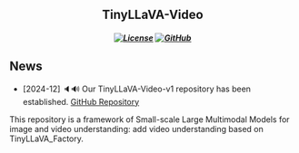 <h2 align="center">TinyLLaVA-Video</a><h5 align="center">

[![License](https://img.shields.io/badge/License-Apache%202.0-green)]()
[![GitHub](https://img.shields.io/badge/GitHub-Repository-black)](https://github.com/ZhangXJ199/TinyLLaVA-Video/tree/main)

##  News

- [2024-12] 🔈🔊 Our TinyLLaVA-Video-v1 repository has been established. [GitHub Repository](https://github.com/ZhangXJ199/TinyLLaVA-Video/tree/main)

This repository is a framework of Small-scale Large Multimodal Models for image and video understanding: add video understanding based on TinyLLaVA_Factory.
